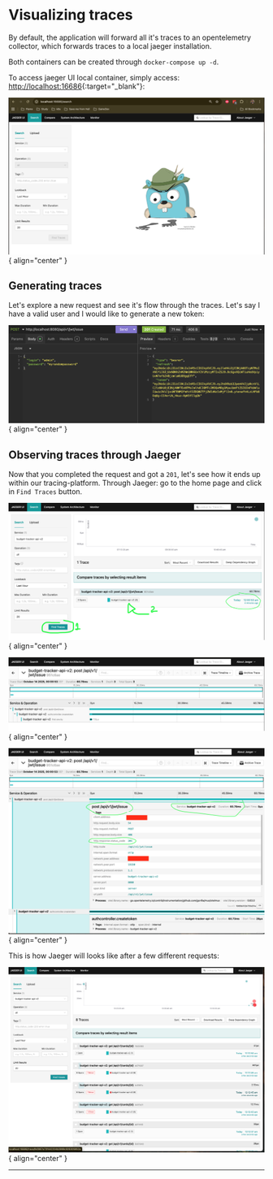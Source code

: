 # Visualizing traces

By default, the application will forward all it's traces to an opentelemetry collector, which forwards traces to a local jaeger installation.

Both containers can be created through `docker-compose up -d`.

To access jaeger UI local container, simply access: [http://localhost:16686](http://localhost:16686){:target="_blank"}:

![Jaeger](./assets/jaeger.png){ align="center" }

## Generating traces

Let's explore a new request and see it's flow through the traces. Let's say I have a valid user and I would like to generate a new token:

![NewJWTToken](./assets/jwt_token.png){ align="center" }

## Observing traces through Jaeger

Now that you completed the request and got a `201`, let's see how it ends up within our tracing-platform. Through Jaeger: go to the home page and click in `Find Traces` button.

![NewJWTToken1](./assets/jwt_tracer_1.png){ align="center" }

![NewJWTToken2](./assets/jwt_tracer_2.png){ align="center" }

![NewJWTToken3](./assets/jwt_tracer_3.png){ align="center" }

This is how Jaeger will looks like after a few different requests:

![NewJWTToken4](./assets/jwt_tracer_4.png){ align="center" }

---

<script src="https://giscus.app/client.js"
        data-repo="vsantos/budget-tracker-api-v2-discussions"
        data-repo-id="R_kgDOQApX1g"
        data-category="General"
        data-category-id="DIC_kwDOQApX1s4CwhAe"
        data-mapping="pathname"
        data-strict="0"
        data-reactions-enabled="1"
        data-emit-metadata="0"
        data-input-position="top"
        data-theme="catppuccin_frappe"
        data-lang="en"
        crossorigin="anonymous"
        async>
</script>
